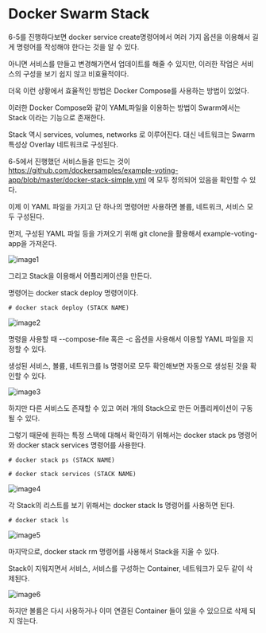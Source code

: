 # Docker Swarm Stack

6-5를 진행하다보면 docker service create명령어에서 여러 가지 옵션을 이용해서 길게 명령어를 작성해야 한다는 것을 알 수 있다.

아니면 서비스를 만들고 변경해가면서 업데이트를 해줄 수 있지만, 이러한 작업은 서비스의 구성을 보기 쉽지 않고 비효율적이다.

더욱 이런 상황에서 효율적인 방법은 Docker Compose를 사용하는 방법이 있었다.

이러한 Docker Compose와 같이 YAML파일을 이용하는 방법이 Swarm에서는 Stack 이라는 기능으로 존재한다.

Stack 역시 services, volumes, networks 로 이루어진다. 대신 네트워크는 Swarm 특성상 Overlay 네트워크로 구성된다.

6-5에서 진행했던 서비스들을 만드는 것이 https://github.com/dockersamples/example-voting-app/blob/master/docker-stack-simple.yml 에 모두 정의되어 있음을 확인할 수 있다.

이제 이 YAML 파일을 가지고 단 하나의 명령어만 사용하면 볼륨, 네트워크, 서비스 모두 구성된다.

먼저, 구성된 YAML 파일 등을 가져오기 위해 git clone을 활용해서 example-voting-app을 가져온다.

![image1]()

그리고 Stack을 이용해서 어플리케이션을 만든다.

명령어는 docker stack deploy 명령어이다.

```
# docker stack deploy (STACK NAME)
```

![image2]()

명령을 사용할 때 --compose-file 혹은 -c 옵션을 사용해서 이용할 YAML 파일을 지정할 수 있다.

생성된 서비스, 볼륨, 네트워크를 ls 명령어로 모두 확인해보면 자동으로 생성된 것을 확인할 수 있다.

![image3]()

하지만 다른 서비스도 존재할 수 있고 여러 개의 Stack으로 만든 어플리케이션이 구동될 수 있다.

그렇기 때문에 원하는 특정 스택에 대해서 확인하기 위해서는 docker stack ps 명령어와 docker stack services 명령어를 사용한다.

```
# docker stack ps (STACK NAME)

# docker stack services (STACK NAME)
```

![image4]()

각 Stack의 리스트를 보기 위해서는 docker stack ls 명령어를 사용하면 된다.

```
# docker stack ls
```

![image5]()

마지막으로, docker stack rm 명령어를 사용해서 Stack을 지울 수 있다.

Stack이 지워지면서 서비스, 서비스를 구성하는 Container, 네트워크가 모두 같이 삭제된다.

![image6]()

하지만 볼륨은 다시 사용하거나 이미 연결된 Container 들이 있을 수 있으므로 삭제 되지 않는다.

